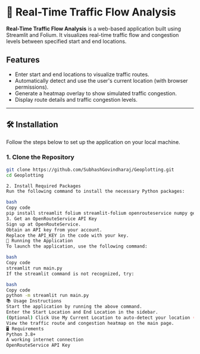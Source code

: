 # 🚗 Real-Time Traffic Flow Analysis

**Real-Time Traffic Flow Analysis** is a web-based application built using Streamlit and Folium. It visualizes real-time traffic flow and congestion levels between specified start and end locations.

## Features
- Enter start and end locations to visualize traffic routes.
- Automatically detect and use the user's current location (with browser permissions).
- Generate a heatmap overlay to show simulated traffic congestion.
- Display route details and traffic congestion levels.

---

## 🛠️ Installation

Follow the steps below to set up the application on your local machine.

### 1. Clone the Repository
```bash
git clone https://github.com/SubhashGovindharaj/Geoplotting.git
cd Geoplotting

2. Install Required Packages
Run the following command to install the necessary Python packages:

bash
Copy code
pip install streamlit folium streamlit-folium openrouteservice numpy geopy
3. Get an OpenRouteService API Key
Sign up at OpenRouteService.
Obtain an API key from your account.
Replace the API_KEY in the code with your key.
🚀 Running the Application
To launch the application, use the following command:

bash
Copy code
streamlit run main.py
If the streamlit command is not recognized, try:

bash
Copy code
python -m streamlit run main.py
📚 Usage Instructions
Start the application by running the above command.
Enter the Start Location and End Location in the sidebar.
(Optional) Click Use My Current Location to auto-detect your location (requires browser permission).
View the traffic route and congestion heatmap on the main page.
🖥️ Requirements
Python 3.8+
A working internet connection
OpenRouteService API Key
